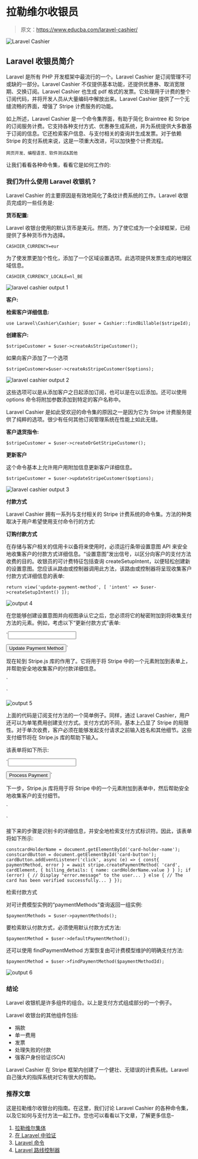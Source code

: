# 拉勒维尔收银员

> 原文：<https://www.educba.com/laravel-cashier/>

![Laravel Cashier](img/ba88623672d375be1392dcb894f06aec.png)



## Laravel 收银员简介

Laravel 是所有 PHP 开发框架中最流行的一个。Laravel Cashier 是订阅管理不可或缺的一部分。Laravel Cashier 不仅提供基本功能，还提供优惠券、取消宽限期、交换订阅。Laravel Cashier 也生成 pdf 格式的发票。它处理用于计费的整个订阅代码，并将开发人员从大量编码中解放出来。Laravel Cashier 提供了一个无缝流畅的界面，增强了 Stripe 计费服务的功能。

如上所述，Laravel Cashier 是一个命令集界面，有助于简化 Braintree 和 Stripe 的订阅服务计费。它支持各种支付方式、优惠券生成系统，并为系统提供大多数基于订阅的信息。它还检索客户信息、与支付相关的查询并生成发票。对于依赖 Stripe 的支付系统来说，这是一项重大改进，可以加快整个计费流程。

<small>网页开发、编程语言、软件测试&其他</small>

让我们看看各种命令集，看看它是如何工作的:

### 我们为什么使用 Laravel 收银机？

Laravel Cashier 的主要原因是有效地简化了条纹计费系统的工作。Laravel 收银员完成的一些任务是:

**货币配置:**

Laravel 收银台使用的默认货币是美元。然而，为了使它成为一个全球框架，已经提供了多种货币作为选择。

`CASHIER_CURRENCY=eur`

为了使发票更加个性化，添加了一个区域设置选项。此选项提供发票生成的地理区域信息。

`CASHIER_CURRENCY_LOCALE=nl_BE`

![laravel cashier output 1](img/2367f92e71e005769ffff667e3451380.png)



**客户:**

**检索客户详细信息:**

`use Laravel\Cashier\Cashier;
$user = Cashier::findBillable($stripeId);`

**创建客户:**

`$stripeCustomer = $user->createAsStripeCustomer();`

如果向客户添加了一个选项

`$stripeCustomer=$user->createAsStripeCustomer($options);`

![laravel cashier output 2](img/cf2438d88783c43126e1a14d1b17dade.png)



这些选项可以是从添加客户之日起添加订阅，也可以是在以后添加。还可以使用 options 命令将附加参数添加到特定的客户名称中。

Laravel Cashier 是如此受欢迎的命令集的原因之一是因为它为 Stripe 计费服务提供了纯粹的选项。很少有任何其他订阅管理系统在性能上如此无缝。

**客户退货指令:**

`$stripeCustomer = $user->createOrGetStripeCustomer();`

**更新客户**

这个命令基本上允许用户用附加信息更新客户详细信息。

`$stripeCustomer = $user->updateStripeCustomer($options);`

![laravel cashier output 3](img/25e082b4a7d003d6e96a4aabe1f40d6f.png)



**付款方式**

Laravel Cashier 拥有一系列与支付相关的 Stripe 计费系统的命令集。方法的种类取决于用户希望使用支付命令行的方式:

**订购付款方式**

在存储与客户相关的信用卡以备将来使用时，必须运行条带设置意图 API 来安全地收集客户的付款方式详细信息。“设置意图”发出信号，以区分向客户的支付方法收费的目的。收银员的可计费特征包括查询 createSetupIntent，以便轻松创建新的设置意图。您应该从路由或控制器调用此方法，该路由或控制器将呈现收集客户付款方式详细信息的表单:

`return view('update-payment-method', [
'intent' => $user->createSetupIntent()
]);`

![output 4](img/1ae354762ae0444751538493bbae2179.png)



在您能够创建设置意图并向视图承认它之后，您必须将它的秘密附加到将收集支付方法的元素。例如，考虑以下“更新付款方式”表单:

`<input id="card-holder-name" type="text">
<!-- Stripe Elements Placeholder -->
<div id="card-element"></div>
<button id="card-button" data-secret="{{ $intent->client_secret }}">
Update Payment Method
</button>`

现在轮到 Stripe.js 库的作用了。它将用于将 Stripe 中的一个元素附加到表单上，并帮助安全地收集客户的付款详细信息。

`<script src="https://js.stripe.com/v3/"></script>
<script>
const stripe = Stripe('stripe-public-key');
const elements = stripe.elements();
constcardElement = elements.create('card');
cardElement.mount('#card-element');
</script>`

![output 5](img/7760837283ae88b1f4c83619118de727.png)



上面的代码是订阅支付方法的一个简单例子。同样，通过 Laravel Cashier，用户还可以为单笔费用创建支付方式。支付方式的不同，基本上凸显了 Stripe 的局限性。对于单次收费，客户必须在能够发起支付请求之前输入姓名和其他细节。这些支付细节将在 Stripe.js 库的帮助下输入。

该表单将如下所示:

`<input id="card-holder-name" type="text">
<!-- Stripe Elements Placeholder -->
<div id="card-element"></div>
<button id="card-button">
Process Payment
</button>`

下一步，Stripe.js 库将用于将 Stripe 中的一个元素附加到表单中，然后帮助安全地收集客户的支付细节。

`<script src="https://js.stripe.com/v3/"></script>
<script>
const stripe = Stripe('stripe-public-key');
const elements = stripe.elements();
constcardElement = elements.create('card');
cardElement.mount('#card-element');
</script>`

接下来的步骤是识别卡的详细信息，并安全地检索支付方式标识符。因此，该表单将如下所示:

`constcardHolderName = document.getElementById('card-holder-name');
constcardButton = document.getElementById('card-button');
cardButton.addEventListener('click', async (e) => {
const{ paymentMethod, error } = await stripe.createPaymentMethod(
'card', cardElement, {
billing_details: { name: cardHolderName.value }
}
);
if (error) {
// Display "error.message" to the user...
} else {
// The card has been verified successfully...
}
});`

检索付款方式

对可计费模型实例的“paymentMethods”查询返回一组实例:

`$paymentMethods = $user->paymentMethods();`

要检索默认付款方式，必须使用默认付款方式方法:

`$paymentMethod = $user->defaultPaymentMethod();`

还可以使用 findPaymentMethod 方案恢复由可计费模型维护的明确支付方法:

`$paymentMethod = $user->findPaymentMethod($paymentMethodId);`

![output 6](img/a445fc792ef2be80de876ff4ea531eb2.png)



### 结论

Laravel 收银机是许多组件的组合。以上是支付方式组成部分的一个例子。

Laravel 收银台的其他组件包括:

*   捐款
*   单一费用
*   发票
*   处理失败的付款
*   强客户身份验证(SCA)

Laravel Cashier 在 Stripe 框架内创建了一个健壮、无错误的计费系统。Laravel 自己强大的指挥系统对它有很大的帮助。

### 推荐文章

这是拉勒维尔收银台的指南。在这里，我们讨论 Laravel Cashier 的各种命令集，以及它如何与支付方法一起工作。您也可以看看以下文章，了解更多信息–

1.  [拉勒维尔集体](https://www.educba.com/laravel-collective/)
2.  [在 Laravel 中验证](https://www.educba.com/validation-in-laravel/)
3.  [Laravel 命令](https://www.educba.com/laravel-commands/)
4.  [Laravel 路线控制器](https://www.educba.com/laravel-route-controller/)





